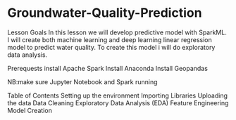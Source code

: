 # Groundwater-Quality-Prediction

Lesson Goals
In this lesson we will develop predictive model with SparkML. I will create both machine learning and deep learning linear regression model to predict water quality. To create this model i will do exploratory data analysis.

Prerequests
install Apache Spark
Install Anaconda
Install Geopandas

NB:make sure Jupyter Notebook and Spark running

Table of Contents
Setting up the environment
Importing Libraries
Uploading the data
Data Cleaning
Exploratory Data Analysis (EDA)
Feature Engineering
Model Creation
